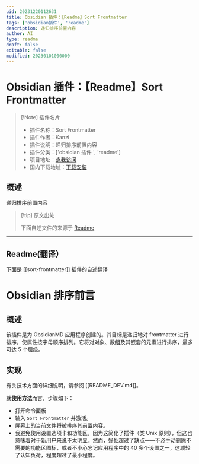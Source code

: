 ```yaml
---
uid: 20231220112631
title: Obsidian 插件：【Readme】Sort Frontmatter
tags: ['obsidian插件', 'readme']
description: 递归排序前置内容
author: AI
type: readme
draft: false
editable: false
modified: 20230101000000
---
```


# Obsidian 插件：【Readme】Sort Frontmatter

> [!Note] 插件名片
> - 插件名称：Sort Frontmatter
> - 插件作者：Kanzi
> - 插件说明：递归排序前置内容
> - 插件分类：['obsidian 插件 ', 'readme']
> - 项目地址：[点我访问](https://github.com/mariomui/obsidian-sort-frontmatter)
> - 国内下载地址：[下载安装](https://pkmer.cn/products/plugin/pluginMarket/?sort-frontmatter)

## 概述

递归排序前置内容

> [!tip] 原文出处
>
>下面自述文件的来源于 [Readme](https://ghproxy.net/https://raw.githubusercontent.com/mariomui/obsidian-sort-frontmatter/master/README.md)

---

## Readme(翻译）

下面是 [[sort-frontmatter]] 插件的自述翻译

# Obsidian 排序前言

## 概述

该插件是为 ObsidianMD 应用程序创建的。其目标是递归地对 frontmatter 进行排序，使属性按字母顺序排列。它将对对象、数组及其嵌套的元素进行排序，最多可达 5 个层级。

## 实现

有关技术方面的详细说明，请参阅 [[README_DEV.md]]。

就**使用方法**而言，步骤如下：

- 打开命令面板
- 输入 `Sort Frontmatter` 并激活。
- 屏幕上的当前文件将被排序其前置内容。
- 我避免使用设置选项卡和功能区，因为这简化了插件（类 Unix 原则），但这也意味着对于新用户来说不太明显。然而，好处超过了缺点——不必手动删除不需要的功能区图标，或者不小心忘记应用程序中的 40 多个设置之一，这减轻了认知负荷，程度超过了最小程度。



